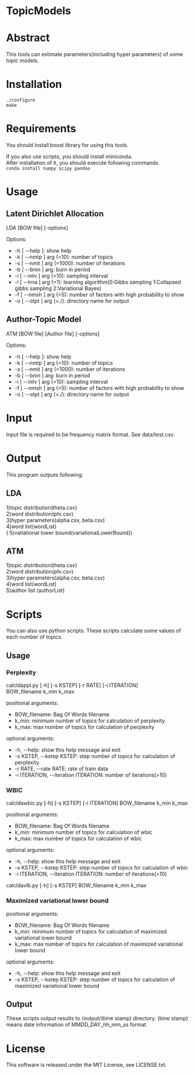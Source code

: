 # TopicModels
# Abstract
This tools can estimate parameters(including hyper parameters) of some topic models.  
# Installation
    ./configure
    make
# Requirements
You should install boost library for using this tools.  

If you also use scripts, you should install miniconda.  
After installation of it, you should execute following commands.  
`conda install numpy scipy pandas`  
# Usage
## Latent Dirichlet Allocation
 LDA [BOW file] [-options]  
  
Options:  
  - -h [ --help ]:             show help  
  - -k [ --nmtp ] arg (=10):   number of topics  
  - -s [ --nmit ] arg (=1000): number of iterations  
  - -b [ --bnin ] arg:         burn in period  
  - -i [ --intv ] arg (=10):   sampling interval  
  - -l [ --lrna ] arg (=1):    learning algorithm(0:Gibbs sampling 1:Collapsed gibbs sampling 2:Variational Bayes)  
  - -f [ --nmsh ] arg (=5):    number of factors with high probability to show  
  - -o [ --otpt ] arg (=./):   directory name for output  
  
## Author-Topic Model
 ATM [BOW file] [Author file] [-options]  
  
Options:  
  - -h [ --help ]:             show help  
  - -k [ --nmtp ] arg (=10):   number of topics  
  - -s [ --nmit ] arg (=1000): number of iterations  
  - -b [ --bnin ] arg:         burn in period  
  - -i [ --intv ] arg (=10):   sampling interval  
  - -f [ --nmsh ] arg (=5):    number of factors with high probability to show  
  - -o [ --otpt ] arg (=./):   directory name for output  
# Input
  Input file is required to be frequency matrix format. See data/test.csv.  
# Output
  This program outputs following:  
## LDA
  1)topic distribution(theta.csv)  
  2)word distribution(phi.csv)  
  3)hyper parameters(alpha.csv, beta.csv)  
  4)word list(wordList)  
  ( 5)vatiational lower bound(variationalLowerBound))  
## ATM
  1)topic distribution(theta.csv)  
  2)word distribution(phi.csv)  
  3)hyper parameters(alpha.csv, beta.csv)  
  4)word list(wordList)  
  5)author list (authorList)  
# Scripts
  You can also use python scripts. These scripts calculate some values of each number of topics.  
## Usage
### Perplexity
calcldappl.py [-h] [-s KSTEP] [-r RATE] [-i ITERATION]  
                     BOW_filename k_min k_max  
  
positional arguments:  
  - BOW_filename:          Bag Of Words filename  
  - k_min:                 minimum number of topics for calculation of perplexity  
  - k_max:                 max number of topics for calculation of perplexity  
  
optional arguments:  
  - -h, --help:            show this help message and exit  
  - -s KSTEP, --kstep KSTEP: step number of topics for calculation of perplexity  
  - -r RATE, --rate RATE:  rate of train data  
  - -i ITERATION, --iteration ITERATION: number of iterations(>10)  
  
### WBIC
calcldawbic.py [-h] [-s KSTEP] [-i ITERATION] BOW_filename k_min k_max  
  
positional arguments:  
  - BOW_filename:          Bag Of Words filename  
  - k_min:                 minimum number of topics for calculation of wbic  
  - k_max:                 max number of topics for calculation of wbic  
  
optional arguments:  
  - -h, --help:            show this help message and exit  
  - -s KSTEP, --kstep KSTEP: step number of topics for calculation of wbic  
  - -i ITERATION, --iteration ITERATION: number of iterations(>10)  
  
calcldavlb.py [-h] [-s KSTEP] BOW_filename k_min k_max  
  
### Maximized variational lower bound
positional arguments:  
  - BOW_filename:          Bag Of Words filename  
  - k_min:                 minimum number of topics for calculation of maximized variational lower bound  
  - k_max:                 max number of topics for calculation of maximized variational lower bound  
  
optional arguments:  
  - -h, --help:            show this help message and exit  
  - -s KSTEP, --kstep KSTEP: step number of topics for calculation of maximized variational lower bound  
## Output
These scripts output results to /output/(time stamp) directory. (time stamp) means date information of MMDD_DAY_hh_mm_ss format.  
# License
This software is released under the MIT License, see LICENSE.txt.  

